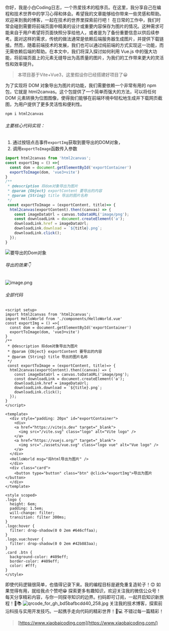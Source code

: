 你好，我是小白Coding日志，一个热爱技术的程序员。在这里，我分享自己在编程和技术世界中的学习心得和体会。希望我的文章能够给你带来一些灵感和帮助。欢迎来到我的博客，一起在技术的世界里探索前行吧！
在日常的工作中，我们时常会碰到需要将前端页面中精美的设计或重要内容保存为图片的情况。这种需求可能来自于用户希望将页面快照分享给他人，或者是为了备份重要信息以供后续参考。面对这样的需求，传统的做法通常是依赖后端服务器生成图片，并提供下载链接。然而，随着前端技术的发展，我们也可以通过纯前端的方式实现这一功能，而无需依赖后端的帮助。在本文中，我们将深入探讨如何利用 Vue.js 中的强大功能，将前端页面上的元素无缝导出为高质量的图片，为我们的工作带来更大的灵活性和效率提升。
> 本项目基于Vite+Vue3，这里假设你已经搭建好项目了😀

为了实现将 DOM 对象导出为图片的功能，我们需要依赖一个非常有用的 npm 包，它就是 html2canvas。这个包提供了一个简单而强大的方法，可以将任何 DOM 元素转换为位图图像，使得我们能够在前端环境中轻松地生成并下载网页截图，为用户提供了更多灵活性和便利性。
```javascript
npm i html2canvas
```
###### 主要核心代码实现：

1. 通过按钮点击事件`exportImg`获取到要导出的DOM对象，
2. 调用`exportToImage`函数传入参数
```javascript
import html2canvas from 'html2canvas';
const exportImg = () =>{
  const dom = document.getElementById('exportContainer')
  exportToImage(dom, 'vue3+vite')
}
/**
 * @description 将dom对象导出为图片
 * @param {Object} exportContent 要导出的内容
 * @param {String} title 导出的图片名称
 */
 const exportToImage = (exportContent, title)=> {
  html2canvas(exportContent).then((canvas) => {
    const imageDataUrl = canvas.toDataURL('image/png');
    const downloadLink = document.createElement('a');
    downloadLink.href = imageDataUrl;
    downloadLink.download = `${title}.png`;
    downloadLink.click();
  });
}
```
![要导出的Dom对象](https://cdn.nlark.com/yuque/0/2024/png/36013995/1708438035540-593de0c6-1c8e-43df-8ebf-b9eb21c1a7ad.png#averageHue=%23fefefc&clientId=udccc962b-fd3e-4&from=paste&height=379&id=u26aeb84f&originHeight=379&originWidth=577&originalType=binary&ratio=1&rotation=0&showTitle=true&size=17374&status=done&style=none&taskId=u5e7e77f1-c8a4-4255-9a3f-c1a3d68d4f3&title=%E8%A6%81%E5%AF%BC%E5%87%BA%E7%9A%84Dom%E5%AF%B9%E8%B1%A1&width=577 "要导出的Dom对象")
###### 导出的效果👇
![image.png](https://cdn.nlark.com/yuque/0/2024/png/36013995/1708438167445-86bc2065-700b-4831-82b6-63d158613c39.png#averageHue=%23353535&clientId=udccc962b-fd3e-4&from=paste&height=580&id=uad274d05&originHeight=580&originWidth=1106&originalType=binary&ratio=1&rotation=0&showTitle=false&size=16733&status=done&style=none&taskId=uff53bf3b-ae49-49a7-a381-7fd1b8c449e&title=&width=1106)
###### 全部代码
```vue
<script setup>
import html2canvas from 'html2canvas';
import HelloWorld from './components/HelloWorld.vue'
const exportImg = () =>{
  const dom = document.getElementById('exportContainer')
  exportToImage(dom, 'vue3+vite')
}
/**
 * @description 将dom对象导出为图片
 * @param {Object} exportContent 要导出的内容
 * @param {String} title 导出的图片名称
 */
 const exportToImage = (exportContent, title)=> {
  html2canvas(exportContent).then((canvas) => {
    const imageDataUrl = canvas.toDataURL('image/png');
    const downloadLink = document.createElement('a');
    downloadLink.href = imageDataUrl;
    downloadLink.download = `${title}.png`;
    downloadLink.click();
  });
}
</script>

<template>
  <div style="padding: 20px" id="exportContainer">
    <div>
    <a href="https://vitejs.dev" target="_blank">
      <img src="/vite.svg" class="logo" alt="Vite logo" />
    </a>
    <a href="https://vuejs.org/" target="_blank">
      <img src="./assets/vue.svg" class="logo vue" alt="Vue logo" />
    </a>
  </div>
  <HelloWorld msg="将html导出为图片" />
  </div>
  <div class="card">
    <button type="button" class="btn" @click="exportImg">导出为图片</button>
  </div>
</template>

<style scoped>
.logo {
  height: 6em;
  padding: 1.5em;
  will-change: filter;
  transition: filter 300ms;
}
.logo:hover {
  filter: drop-shadow(0 0 2em #646cffaa);
}
.logo.vue:hover {
  filter: drop-shadow(0 0 2em #42b883aa);
}
.card .btn {
  background-color: #409eff;
  border-color: #409eff;
  color: #fff;
}
</style>
```
即使代码逻辑很简单，也值得记录下来。我的编程目标是避免重复造轮子！😊
如果觉得有用，就给我点个赞吧😁
探索更多有趣知识，欢迎关注我的微信公众号！每天分享精彩内容，与你一同探寻知识的边界。扫码即可订阅，一起开启知识新旅程！🚀📚
![qrcode_for_gh_bd5bafbcdd40_258.jpg](https://cdn.nlark.com/yuque/0/2024/jpeg/36013995/1705556124681-b339e93e-c46c-41e7-9922-b49c58aeff21.jpeg#averageHue=%23a09f9f&clientId=u38add42d-4de3-4&from=ui&id=A3aMy&originHeight=258&originWidth=258&originalType=binary&ratio=1&rotation=0&showTitle=false&size=26790&status=done&style=none&taskId=u7f558f04-96e1-43f7-8d4c-70f1b40b037&title=)
关注我的技术博客，探索前沿科技与实用开发技巧。一起携手走向代码的精彩世界！🚀💻 不错过每一篇精彩！
> [https://www.xiaobaicoding.com](https://www.xiaobaicoding.com/)

